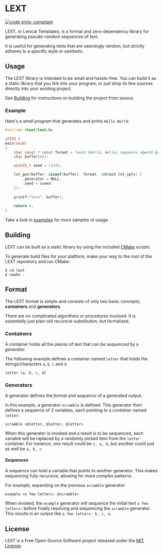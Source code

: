 # LEXT

[![code style: compliant](https://img.shields.io/badge/code%20style-compliant-000000.svg)](https://github.com/jhauberg/comply)

LEXT, or Lexical Templates, is a format and zero-dependency library for generating pseudo-random sequences of text.

It is useful for generating texts that are seemingly random, but strictly adheres to a specific style or aesthetic.

## Usage

The LEXT library is intended to be small and hassle-free. You can build it as a static library that you link into your program, or just drop its few sources directly into your existing project.

See [Building](#building) for instructions on building the project from source.

### Example

Here's a small program that generates and prints `Hello World`:

```c
#include <lext/lext.h>

int32_t
main(void)
{
	char const * const format = "word (World, Hello) sequence <@word @word>";
    char buffer[64];

	uint32_t seed = 12345;

    lxt_gen(buffer, sizeof(buffer), format, (struct lxt_opts) {
        .generator = NULL,
        .seed = &seed
    });
    
    printf("%s\n", buffer);
    
    return 0;
}
```

Take a look in [examples](/example) for more samples of usage.

## Building

LEXT can be built as a static library by using the included [CMake](https://cmake.org) scripts.

To generate build files for your platform, make your way to the root of the LEXT repository and run CMake:

```console
$ cd lext
$ cmake .
```

## Format

The LEXT format is simple and consists of only two basic concepts; **containers** and **generators**.

There are no complicated algorithms or procedures involved. It is essentially just plain old recursive substitution, but formalized.

### Containers

A container holds all the pieces of text that can be *sequenced* by a *generator*.

The following example defines a container named `letter` that holds the strings/characters `a`, `b`, `c` and `d`:

```
letter (a, b, c, d)
```

### Generators

A generator defines the *format* and *sequence* of a generated output.

In this example, a generator `scramble` is defined. This generator then defines a sequence of 3 variables, each pointing to a *container* named `letter`:

```
scramble <@letter, @letter, @letter>
```

When this generator is invoked and a result is to be sequenced, each variable will be replaced by a randomly picked item from the `letter` container. For instance, one result could be `c, a, b`, but another could just as well be `a, b, c`.

#### Sequences

A sequence can hold a variable that points to another generator. This makes sequencing fully recursive, allowing for more complex patterns.

For example, expanding on the previous `scramble` generator:

```
example <a few letters: @scramble>
```

When invoked, the `example` generator will sequence the initial text `a few letters:` before finally resolving and sequencing the `scramble` generator. This results in an output like `a few letters: b, c, a`.

## License

LEXT is a Free Open-Source Software project released under the [MIT License](LICENSE).
